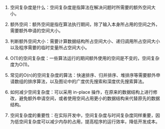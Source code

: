 

1. 空间复杂度是什么：空间复杂度是指算法在解决问题时所需要的额外空间大小。

2. 额外空间：额外空间是指在算法执行期间，除了输入本身所占用的空间之外，需要额外申请的空间大小。

3. 判断额外空间大小：需要计算数据结构所占空间大小、递归调用所占空间大小以及程序需要的临时变量所占空间大小。

4. O(1)的空间复杂度：一些算法运行的期间额外使用的空间是不变的，空间复杂度为O(1)。

5. 常见的O(n)的空间复杂度的算法：快速排序、归并排序、堆排序等需要额外申请数组的排序算法，以及图论中的广度优先搜索和深度优先搜索算法。

6. 如何减少空间复杂度：可以采用 in-place 操作，在原来的数据结构上进行修改，避免额外申请空间，或者使用空间占用更小的数据结构来代替原先的数据结构。

7. 空间复杂度的重要性：在实际开发中，空间复杂度与时间复杂度同样重要，因为低空间复杂度可以减少内存的占用，提高程序的运行效率，降低开发成本。